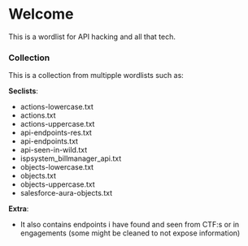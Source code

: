# Welcome

This is a wordlist for API hacking and all that tech. 


### Collection

This is a collection from multipple wordlists such as:

**Seclists**:
* actions-lowercase.txt
* actions.txt
* actions-uppercase.txt
* api-endpoints-res.txt
* api-endpoints.txt
* api-seen-in-wild.txt
* ispsystem_billmanager_api.txt
* objects-lowercase.txt
* objects.txt
* objects-uppercase.txt
* salesforce-aura-objects.txt


**Extra**:
* It also contains endpoints i have found and seen from CTF:s or in engagements (some might be cleaned to not expose information)

